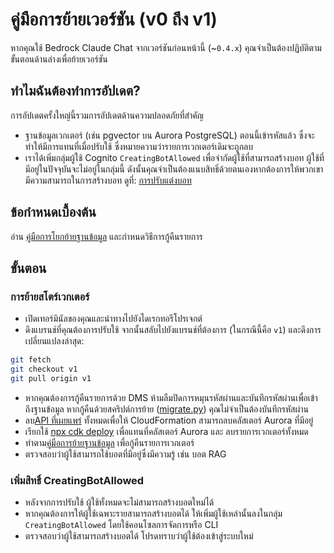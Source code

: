 # คู่มือการย้ายเวอร์ชัน (v0 ถึง v1)

หากคุณใช้ Bedrock Claude Chat จากเวอร์ชันก่อนหน้านี้ (~`0.4.x`) คุณจำเป็นต้องปฏิบัติตามขั้นตอนด้านล่างเพื่อย้ายเวอร์ชัน

## ทำไมฉันต้องทำการอัปเดต?

การอัปเดตครั้งใหญ่นี้รวมการอัปเดตด้านความปลอดภัยที่สำคัญ

- ฐานข้อมูลเวกเตอร์ (เช่น pgvector บน Aurora PostgreSQL) ตอนนี้เข้ารหัสแล้ว ซึ่งจะทำให้มีการแทนที่เมื่อปรับใช้ ซึ่งหมายความว่ารายการเวกเตอร์เดิมจะถูกลบ
- เราได้เพิ่มกลุ่มผู้ใช้ Cognito `CreatingBotAllowed` เพื่อจำกัดผู้ใช้ที่สามารถสร้างบอท ผู้ใช้ที่มีอยู่ในปัจจุบันจะไม่อยู่ในกลุ่มนี้ ดังนั้นคุณจำเป็นต้องแนบสิทธิ์ด้วยตนเองหากต้องการให้พวกเขามีความสามารถในการสร้างบอท ดูที่: [การปรับแต่งบอท](../../README.md#bot-personalization)

## ข้อกำหนดเบื้องต้น

อ่าน [คู่มือการโยกย้ายฐานข้อมูล](./DATABASE_MIGRATION_th-TH.md) และกำหนดวิธีการกู้คืนรายการ

## ขั้นตอน

### การย้ายสโตร์เวกเตอร์

- เปิดเทอร์มินัลของคุณและนำทางไปยังไดเรกทอรีโปรเจกต์
- ดึงแบรนช์ที่คุณต้องการปรับใช้ จากนั้นสลับไปยังแบรนช์ที่ต้องการ (ในกรณีนี้คือ `v1`) และดึงการเปลี่ยนแปลงล่าสุด:

```sh
git fetch
git checkout v1
git pull origin v1
```

- หากคุณต้องการกู้คืนรายการด้วย DMS ห้ามลืมปิดการหมุนรหัสผ่านและบันทึกรหัสผ่านเพื่อเข้าถึงฐานข้อมูล หากกู้คืนด้วยสคริปต์การย้าย ([migrate.py](./migrate.py)) คุณไม่จำเป็นต้องบันทึกรหัสผ่าน
- ลบ[API ที่เผยแพร่](../PUBLISH_API_th-TH.md) ทั้งหมดเพื่อให้ CloudFormation สามารถลบคลัสเตอร์ Aurora ที่มีอยู่
- เรียกใช้ [npx cdk deploy](../README.md#deploy-using-cdk) เพื่อแทนที่คลัสเตอร์ Aurora และ ลบรายการเวกเตอร์ทั้งหมด
- ทำตาม[คู่มือการย้ายฐานข้อมูล](./DATABASE_MIGRATION_th-TH.md) เพื่อกู้คืนรายการเวกเตอร์
- ตรวจสอบว่าผู้ใช้สามารถใช้บอตที่มีอยู่ซึ่งมีความรู้ เช่น บอต RAG

### เพิ่มสิทธิ์ CreatingBotAllowed

- หลังจากการปรับใช้ ผู้ใช้ทั้งหมดจะไม่สามารถสร้างบอตใหม่ได้
- หากคุณต้องการให้ผู้ใช้เฉพาะรายสามารถสร้างบอตได้ ให้เพิ่มผู้ใช้เหล่านั้นลงในกลุ่ม `CreatingBotAllowed` โดยใช้คอนโซลการจัดการหรือ CLI
- ตรวจสอบว่าผู้ใช้สามารถสร้างบอตได้ โปรดทราบว่าผู้ใช้ต้องเข้าสู่ระบบใหม่